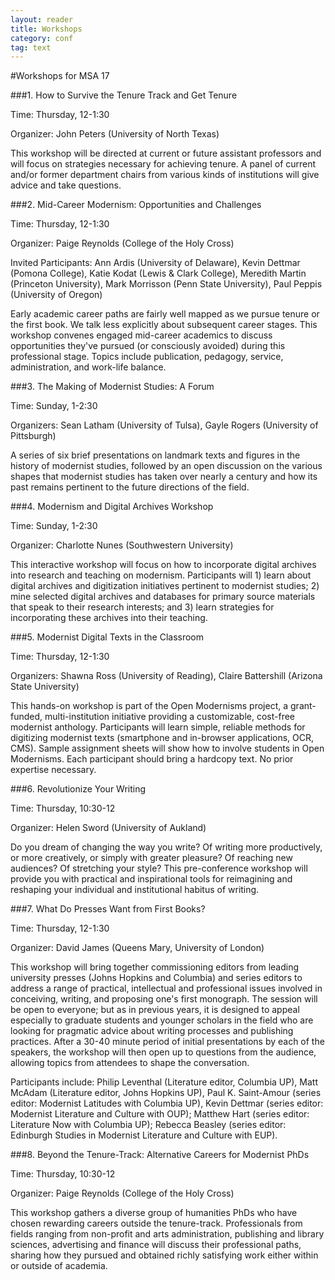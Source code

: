 ```yaml
---
layout: reader
title: Workshops
category: conf
tag: text
---
```


#Workshops for MSA 17

###1. How to Survive the Tenure Track and Get Tenure

Time: Thursday, 12-1:30

Organizer: John Peters (University of North Texas)

This workshop will be directed at current or future assistant professors and will focus on strategies necessary for achieving tenure. A panel of current and/or former department chairs from various kinds of institutions will give advice and take questions.

###2. Mid-Career Modernism: Opportunities and Challenges

Time:  Thursday, 12-1:30

Organizer: Paige Reynolds (College of the Holy Cross) 

Invited Participants: Ann Ardis (University of Delaware), Kevin Dettmar (Pomona College), Katie Kodat (Lewis & Clark College), Meredith Martin (Princeton University), Mark Morrisson (Penn State University), Paul Peppis (University of Oregon)

Early academic career paths are fairly well mapped as we pursue tenure or the first book.  We talk less explicitly about subsequent career stages.  This workshop convenes engaged mid-career academics to discuss opportunities they've pursued (or consciously avoided) during this professional stage.  Topics include publication, pedagogy, service, administration, and work-life balance.

###3. The Making of Modernist Studies: A Forum

Time: Sunday, 1-2:30

Organizers: Sean Latham (University of Tulsa), Gayle Rogers (University of Pittsburgh) 

A series of six brief presentations on landmark texts and figures in the history of modernist studies, followed by an open discussion on the various shapes that modernist studies has taken over nearly a century and how its past remains pertinent to the future directions of the field.

###4. Modernism and Digital Archives Workshop

Time: Sunday, 1-2:30

Organizer: Charlotte Nunes (Southwestern University)

This interactive workshop will focus on how to incorporate digital archives into research and teaching on modernism.  Participants will 1) learn about digital archives and digitization initiatives pertinent to modernist studies; 2) mine selected digital archives and databases for primary source materials that speak to their research interests; and 3) learn strategies for incorporating these archives into their teaching.

###5. Modernist Digital Texts in the Classroom

Time: Thursday, 12-1:30

Organizers: Shawna Ross (University of Reading), Claire Battershill (Arizona State University)

This hands-on workshop is part of the Open Modernisms project, a grant-funded, multi-institution initiative providing a customizable, cost-free modernist anthology. Participants will learn simple, reliable methods for digitizing modernist texts (smartphone and in-browser applications, OCR, CMS). Sample assignment sheets will show how to involve students in Open Modernisms. Each participant should bring a hardcopy text. No prior expertise necessary.

###6. Revolutionize Your Writing

Time: Thursday, 10:30-12

Organizer: Helen Sword (University of Aukland)

 Do you dream of changing the way you write?  Of writing more productively, or more creatively, or simply with greater pleasure?  Of reaching new audiences?  Of stretching your style?  This pre-conference workshop will provide you with practical and inspirational tools for reimagining and reshaping your individual and institutional habitus of writing. 
###7. What Do Presses Want from First Books?

Time: Thursday, 12-1:30

Organizer: David James (Queens Mary, University of London)

This workshop will bring together commissioning editors from leading university presses (Johns Hopkins and Columbia) and series editors to address a range of practical, intellectual and professional issues involved in  conceiving, writing, and proposing one's first monograph. The session will be open to everyone; but as in previous years, it is designed to appeal especially to graduate students and younger scholars in the field who are looking for pragmatic advice about writing processes and publishing practices. After a 30-40 minute period of initial presentations by each of the speakers, the workshop will then open up to questions from the audience, allowing topics from attendees to shape the conversation.Participants include: Philip Leventhal (Literature editor, Columbia UP), Matt McAdam (Literature editor, Johns Hopkins UP), Paul K. Saint-Amour (series editor: Modernist Latitudes with Columbia UP), Kevin Dettmar (series editor: Modernist Literature and Culture with OUP); Matthew Hart (series editor: Literature Now with Columbia UP); Rebecca Beasley (series editor: Edinburgh Studies in Modernist Literature and Culture with EUP).

###8. Beyond the Tenure-Track: Alternative Careers for Modernist PhDs

Time: Thursday, 10:30-12

Organizer: Paige Reynolds (College of the Holy Cross) 

This workshop gathers a diverse group of humanities PhDs who have chosen rewarding careers outside the tenure-track.  Professionals from fields ranging from non-profit and arts administration, publishing and library sciences, advertising and finance will discuss their professional paths, sharing how they pursued and obtained richly satisfying work either within or outside of academia.